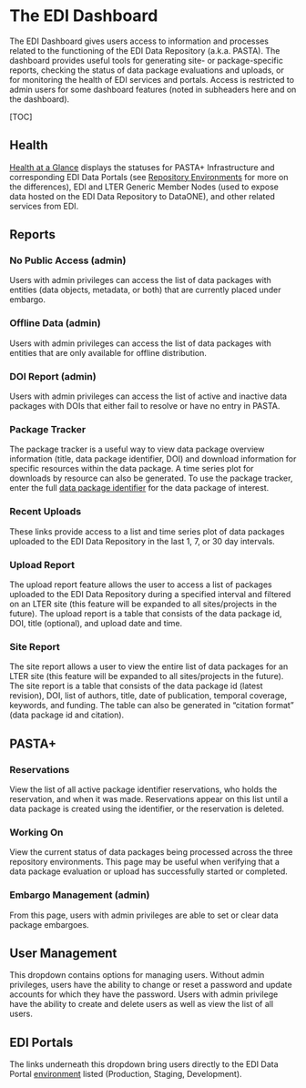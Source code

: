 # The EDI Dashboard

The EDI Dashboard gives users access to information and processes related to the functioning of the EDI Data Repository (a.k.a. PASTA). The dashboard provides useful tools for generating site- or package-specific reports, checking the status of data package evaluations and uploads, or for monitoring the health of EDI services and portals. Access is restricted to admin users for some dashboard features (noted in subheaders here and on the dashboard).

[TOC]

## Health

[Health at a Glance](https://dashboard.edirepository.org/dashboard/health/glance) displays the statuses for PASTA+ Infrastructure and corresponding EDI Data Portals (see [Repository Environments](repository-environments.md) for more on the differences), EDI and LTER Generic Member Nodes (used to expose data hosted on the EDI Data Repository to DataONE), and other related services from EDI.

## Reports

### No Public Access (admin)

Users with admin privileges can access the list of data packages with entities (data objects, metadata, or both) that are currently placed under embargo.


### Offline Data (admin)

Users with admin privileges can access the list of data packages with entities that are only available for offline distribution.


### DOI Report (admin)

Users with admin privileges can access the list of active and inactive data packages with DOIs that either fail to resolve or have no entry in PASTA.


### Package Tracker

The package tracker is a useful way to view data package overview information (title, data package identifier, DOI) and download information for specific resources within the data package. A time series plot for downloads by resource can also be generated. To use the package tracker, enter the full [data package identifier](the-data-package.md#data-package-identifier) for the data package of interest.

### Recent Uploads

These links provide access to a list and time series plot of data packages uploaded to the EDI Data Repository in the last 1, 7, or 30 day intervals.

### Upload Report

The upload report feature allows the user to access a list of packages uploaded to the EDI Data Repository during a specified interval and filtered on an LTER site (this feature will be expanded to all sites/projects in the future). The upload report is a table that consists of the data package id, DOI, title (optional), and upload date and time. 

### Site Report

The site report allows a user to view the entire list of data packages for an LTER site (this feature will be expanded to all sites/projects in the future). The site report is a table that consists of the data package id (latest revision), DOI, list of authors, title, date of publication, temporal coverage, keywords, and funding. The table can also be generated in “citation format” (data package id and citation).

## PASTA+

### Reservations

View the list of all active package identifier reservations, who holds the reservation, and when it was made. Reservations appear on this list until a data package is created using the identifier, or the reservation is deleted. 

### Working On

View the current status of data packages being processed across the three repository environments. This page may be useful when verifying that a data package evaluation or upload has successfully started or completed.

### Embargo Management (admin)

From this page, users with admin privileges are able to set or clear data package embargoes.


## User Management

This dropdown contains options for managing users. Without admin privileges, users have the ability to change or reset a password and update accounts for which they have the password. Users with admin privilege have the ability to create and delete users as well as view the list of all users.


## EDI Portals

The links underneath this dropdown bring users directly to the EDI Data Portal [environment](repository-environments.md) listed (Production, Staging, Development).
